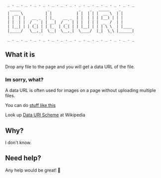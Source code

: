      _ . _ . _ . _ . _ . _ . _ . _ . _ . _ . _ . _ . _ . _ . _
      _____            _             _    _   _____    _      
     |  __ \          | |           | |  | | |  __ \  | |     
     | |  | |   __ _  | |_    __ _  | |  | | | |__) | | |     
     | |  | |  / _` | | __|  / _` | | |  | | |  _  /  | |     
     | |__| | | (_| | | |_  | (_| | | |__| | | | \ \  | |____ 
     |_____/   \__,_|  \__|  \__,_|  \____/  |_|  \_\ |______|
     
     _ . _ . _ . _ . _ . _ . _ . _ . _ . _ . _ . _ . _ . _ . _

## What it is
Drop any file to the page and you will get a data URL of the file.

### Im sorry, what?
A data URL is often used for images on a page without uploading multiple files.

You can do [stuff like this](data:text/html;base64,PGgxPldlbGNvbWUgdG8gbm93aGVyZTwvaDE+PHA+V2hlcmUgYW0gSSwgeW91IG1pZ2h0IGFzay48YnIgLz5XZWxsIEkgZG9uJ3Qga25vdyA6UDwvcD4=)

Look up [Data URI Scheme](https://en.wikipedia.org/wiki/Data_URI_scheme) at Wikipedia
## Why?
I don't know.
## Need help?
Any help would be great! 🍴
